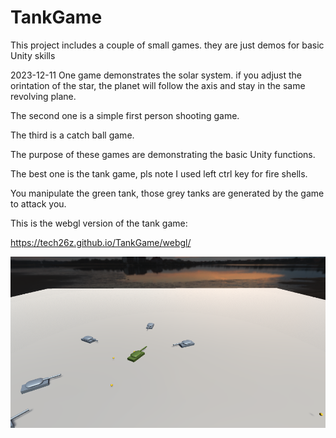 # TankGame
This project includes a couple of small games. they are just demos for basic Unity skills

2023-12-11
One game demonstrates the solar system. if you adjust the orintation of the star, the 
planet will follow the axis and stay in the same revolving plane.

The second one is a simple first person shooting game.

The third is a catch ball game. 

The purpose of these games are demonstrating the basic Unity functions.

The best one is the tank game, pls note I used left ctrl key for fire shells. 

You manipulate the green tank, those grey tanks are generated by the game to attack you.

This is the webgl version of the tank game:

https://tech26z.github.io/TankGame/webgl/

![image](webgl/tankGame.png)


